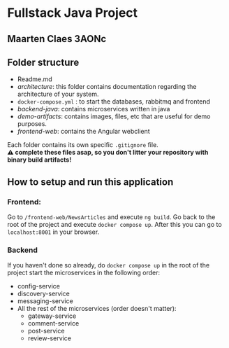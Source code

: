 # Fullstack Java Project

## Maarten Claes 3AONc

## Folder structure

- Readme.md
- _architecture_: this folder contains documentation regarding the architecture of your system.
- `docker-compose.yml` : to start the databases, rabbitmq and frontend
- _backend-java_: contains microservices written in java
- _demo-artifacts_: contains images, files, etc that are useful for demo purposes.
- _frontend-web_: contains the Angular webclient

Each folder contains its own specific `.gitignore` file.  
**:warning: complete these files asap, so you don't litter your repository with binary build artifacts!**

## How to setup and run this application

### Frontend:
Go to `/frontend-web/NewsArticles` and execute `ng build`.
Go back to the root of the project and execute `docker compose up`.
After this you can go to `localhost:8001` in your browser.

### Backend
If you haven't done so already, do `docker compose up` in the root of the project
start the microservices in the following order:
- config-service
- discovery-service
- messaging-service
- All the rest of the microservices (order doesn't matter):
  -  gateway-service
  -  comment-service
  -  post-service
  -  review-service
